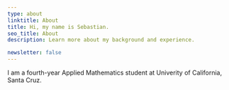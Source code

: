 ```yaml
---
type: about
linktitle: About
title: Hi, my name is Sebastian.
seo_title: About
description: Learn more about my background and experience.

newsletter: false
---
```

I am a fourth-year Applied Mathematics student at Univerity of California, 
Santa Cruz.